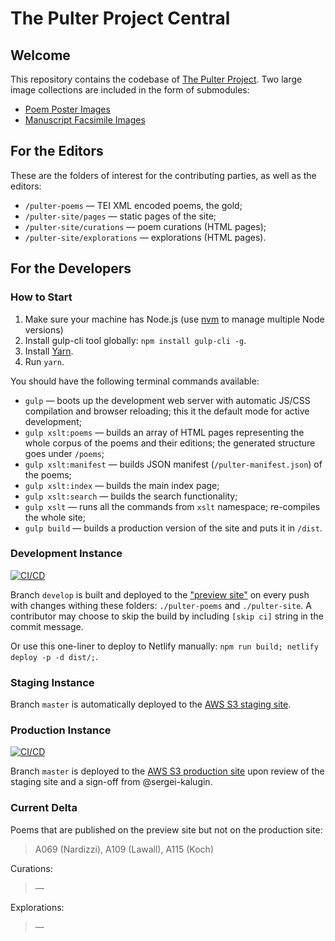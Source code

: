 # The Pulter Project Central

## Welcome
This repository contains the codebase of [The Pulter Project](https://pulterproject.northwestern.edu/). Two large image collections are included in the form of submodules:
* [Poem Poster Images](https://github.com/MADStudioNU/the-pulter-project-posters)
* [Manuscript Facsimile Images](https://github.com/MADStudioNU/the-pulter-project-facs)

## For the Editors
These are the folders of interest for the contributing parties, as well as the editors:
* `/pulter-poems` — TEI XML encoded poems, the gold;
* `/pulter-site/pages` — static pages of the site;
* `/pulter-site/curations` — poem curations (HTML pages);
* `/pulter-site/explorations` — explorations (HTML pages).

## For the Developers
### How to Start
1. Make sure your machine has Node.js (use [nvm](https://github.com/nvm-sh/nvm) to manage multiple Node versions)
2. Install gulp-cli tool globally: `npm install gulp-cli -g`.
3. Install [Yarn](https://classic.yarnpkg.com/en/docs/install/#mac-stable).
4. Run `yarn`.

You should have the following terminal commands available:
* `gulp` — boots up the development web server with automatic JS/CSS compilation and browser reloading; this it the default mode for active development;
* `gulp xslt:poems` — builds an array of HTML pages representing the whole corpus of the poems and their editions; the generated structure goes under `/poems`;
* `gulp xslt:manifest` — builds JSON manifest (`/pulter-manifest.json`) of the poems;
* `gulp xslt:index` — builds the main index page;
* `gulp xslt:search` — builds the search functionality;
* `gulp xslt` — runs all the commands from `xslt` namespace; re-compiles the whole site;
* `gulp build` — builds a production version of the site and puts it in `/dist`.

### Development Instance
[![CI/CD](https://github.com/MADStudioNU/the-pulter-project/actions/workflows/ci-cd.yml/badge.svg)](https://github.com/MADStudioNU/the-pulter-project/actions/workflows/ci-cd.yml)

Branch `develop` is built and deployed to the ["preview site"](https://pulterproject-preview-c7ga82m1pzxmbn.netlify.app/#poems) on every push with changes withing these folders: `./pulter-poems` and `./pulter-site`. A contributor may choose to skip the build by including `[skip ci]` string in the commit message.

Or use this one-liner to deploy to Netlify manually: `npm run build; netlify deploy -p -d dist/;`.

### Staging Instance
Branch `master` is automatically deployed to the [AWS S3 staging site](http://mads-static-sites-dev-pulterproject-dev.s3-website.us-east-2.amazonaws.com).

### Production Instance
[![CI/CD](https://github.com/MADStudioNU/the-pulter-project/actions/workflows/ci-cd.yml/badge.svg?branch=master)](https://github.com/MADStudioNU/the-pulter-project/actions/workflows/ci-cd.yml)

Branch `master` is deployed to the [AWS S3 production site](https://pulterproject.northwestern.edu/#poems) upon review of the staging site and a sign-off from @sergei-kalugin.

### Current Delta
Poems that are published on the preview site but not on the production site:
> A069 (Nardizzi), A109 (Lawall), A115 (Koch)

Curations:
> —

Explorations:
> —
